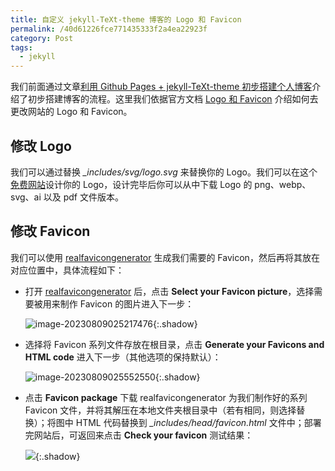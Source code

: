 ```yaml
---
title: 自定义 jekyll-TeXt-theme 博客的 Logo 和 Favicon
permalink: /40d61226fce771435333f2a4ea22923f
category: Post
tags: 
  - jekyll
---
```


我们前面通过文章[利用 Github Pages + jekyll-TeXt-theme 初步搭建个人博客](https://meiting-wang.github.io/60206685de2be21c3ff425a9179e2fa2.html)介绍了初步搭建博客的流程。这里我们依据官方文档 [Logo 和 Favicon](https://kitian616.github.io/jekyll-TeXt-theme/docs/zh/logo-and-favicon) 介绍如何去更改网站的 Logo 和 Favicon。

<!--more-->

## 修改 Logo

我们可以通过替换 *_includes/svg/logo.svg* 来替换你的 Logo。我们可以在这个[免费网站](https://logo.com/)设计你的 Logo，设计完毕后你可以从中下载 Logo 的 png、webp、svg、ai 以及 pdf 文件版本。

## 修改 Favicon

我们可以使用 [realfavicongenerator](https://realfavicongenerator.net/) 生成我们需要的 Favicon，然后再将其放在对应位置中，具体流程如下：

- 打开 [realfavicongenerator](https://realfavicongenerator.net/) 后，点击 **Select your Favicon picture**，选择需要被用来制作 Favicon 的图片进入下一步：

  ![image-20230809025217476](https://cdn.staticaly.com/gh/Meiting-Wang/pictures@main/picgo/202308090252496.png){:.shadow}

- 选择将 Favicon 系列文件存放在根目录，点击 **Generate your Favicons and HTML code** 进入下一步（其他选项的保持默认）：

  ![image-20230809025552550](https://cdn.staticaly.com/gh/Meiting-Wang/pictures@main/picgo/202308090255572.png){:.shadow}

- 点击 **Favicon package** 下载 realfavicongenerator 为我们制作好的系列 Favicon 文件，并将其解压在本地文件夹根目录中（若有相同，则选择替换）；将图中 HTML 代码替换到 *_includes/head/favicon.html* 文件中；部署完网站后，可返回来点击 **Check your favicon** 测试结果：

  ![](https://cdn.staticaly.com/gh/Meiting-Wang/pictures@main/picgo/202308090305967.png){:.shadow}













































































